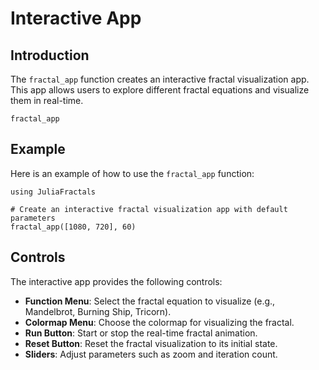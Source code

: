 # Interactive App

## Introduction

The `fractal_app` function creates an interactive fractal visualization app. This app allows users to explore different fractal equations and visualize them in real-time.

```@docs; canonical=false
fractal_app
```

## Example

Here is an example of how to use the `fractal_app` function:

```@example
using JuliaFractals

# Create an interactive fractal visualization app with default parameters
fractal_app([1080, 720], 60)
```

## Controls

The interactive app provides the following controls:

- **Function Menu**: Select the fractal equation to visualize (e.g., Mandelbrot, Burning Ship, Tricorn).
- **Colormap Menu**: Choose the colormap for visualizing the fractal.
- **Run Button**: Start or stop the real-time fractal animation.
- **Reset Button**: Reset the fractal visualization to its initial state.
- **Sliders**: Adjust parameters such as zoom and iteration count.